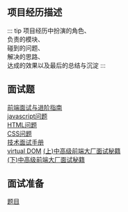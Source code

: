 ## 项目经历描述 
::: tip
项目经历中扮演的角色、  
负责的模块、  
碰到的问题、  
解决的思路、  
达成的效果以及最后的总结与沉淀
:::   

## 面试题  

[前端面试与进阶指南](https://www.cxymsg.com)  
[javascript问题](https://github.com/yangshun/front-end-interview-handbook/blob/master/Translations/Chinese/questions/javascript-questions.md)       
[HTML问题](https://github.com/yangshun/front-end-interview-handbook/blob/master/Translations/Chinese/questions/html-questions.md)       
[CSS问题](https://github.com/yangshun/front-end-interview-handbook/blob/master/Translations/Chinese/questions/css-questions.md)     
[技术面试手册](https://yangshun.github.io/tech-interview-handbook/algorithms/array)     
[virtual DOM](https://github.com/livoras/blog/issues/13)
[(上)中高级前端大厂面试秘籍](https://github.com/xd-tayde/blog/blob/master/interview-1.md)            
[(下)中高级前端大厂面试秘籍](https://github.com/xd-tayde/blog/blob/master/interview-3.md)       

## 面试准备
[题目](https://github.com/nibilin33/frontend-blog/blob/master/code-practice/README.md)      


